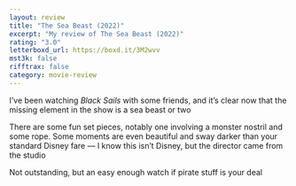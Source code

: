 ```yaml
---
layout: review
title: "The Sea Beast (2022)"
excerpt: "My review of The Sea Beast (2022)"
rating: "3.0"
letterboxd_url: https://boxd.it/3M2wvv
mst3k: false
rifftrax: false
category: movie-review
---
```


I’ve been watching <i>Black Sails</i> with some friends, and it’s clear now that the missing element in the show is a sea beast or two

There are some fun set pieces, notably one involving a monster nostril and some rope. Some moments are even beautiful and sway darker than your standard Disney fare — I know this isn’t Disney, but the director came from the studio

Not outstanding, but an easy enough watch if pirate stuff is your deal

